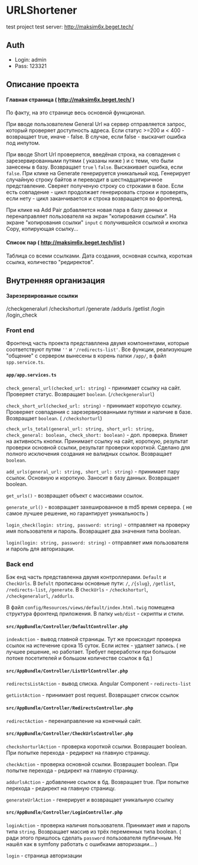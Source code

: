 # URLShortener
test project
test server: http://maksim6x.beget.tech/

## Auth 

* Login: admin
* Pass: 123321

## Описание проекта

#### Главная страница ( http://maksim6x.beget.tech/ )

По факту, на это странице весь основной функционал. 

При вводе пользователем General Url на сервер отправляется запрос, который проверяет доступность адреса. 
Если статус >=200 и < 400 - возвращает true, иначе - false. В случае, если false - выскачит ошибка под инпутом.

При вводе Short Url проверяется, введёная строка, на совпадения с зарезервированными путями ( указаны ниже ) и с теми, что были занесены в базу.
Возвращает `true` \ `false`. Выскакивает ошибка, если `false`.
При клике на Generate генерируется уникальный код. Генерирует случайную строку байтов и переводит в шестнадцатиричное представление. Сверяет полученую строку со строками в базе. Если есть совпадение - цикл продолжает генерировать строки и проверять, если нету - цикл заканчивается и строка возвращается во фронтенд.

При клике на Add Pair добавляется новая пара в базу данных и перенаправляет пользователя на экран "копирования ссылки".
На экране "копирования ссылки" `input` с получившейся ссылкой и кнопка Copy, копирующая ссылку...

#### Список пар ( http://maksim6x.beget.tech/list )

Таблица со всеми ссылками. Дата создания, основная ссылка, короткая ссылка, количество "редиректов".

## Внутренняя организация

#### Зарезервированые ссылки

/checkgeneralurl
/checkshorturl
/generate
/addurls
/getlist
/login
/login_check

### Front end

Фронтенд часть проекта представллена двумя компонентами, которые соответствуют путям `''` и `'/redirects-list'`.
Все функции, реализующие "общение" с сервером вынесены в корень папки `/app/`, в файл `spp.service.ts`. 

#### `app/app.services.ts`

`check_general_url(checked_url: string)` - принимает ссылку на сайт. Проверяет статус. Возвращает `boolean`. (`/checkgeneralurl`)

`check_short_url(checked_url: string)` - принимает короткую ссылку. Проверяет совпадения с зарезервированными путями и наличие в базе. Возвращает `boolean`. ( `/checkshorturl`)

`check_urls_total(general_url: string, short_url: string, check_general: boolean, check_short: boolean)` - доп. проверка. Влияет на активность кнопки. Принимает ссылку на сайт, короткую, результат проверки основной ссылки, результат проверки короткой. Сделано для полного исключения создания не валидных ссылок. Возвращает `boolean`.

`add_urls(general_url: string, short_url: string)` - принимает пару ссылок. Основную и короткую. Заносит в базу данных. Возвращает boolean.

`get_urls()` - возвращает объект с массивами ссылок.

`generate_url()` - возвращает захешированное в md5 время сервера. ( не самое лучшее решение, но гарантирует уникальность )

`login_check(login: string, password: string)` - отправляет на проверку имя пользователя и пароль. Возвращает два значения типа boolean. 

`login(login: string, password: string)` - отправляет имя пользователя и пароль для авторизации.

### Back end

Бэк енд часть представленна двумя контроллерами. `Default` и `CheckUrls`.
В `Defult` прописаны основные пути: `/`, `/{slug}`, `/getlist`, `/redirects-list`, `/generate`.
В `CheckUrls` - `/checkshorturl`, `/checkgeneralurl`, `/addurls`.

В файл `config/Resources/views/default/index.html.twig` помещена структура фронтенд приложения. В папку `web/dist` - скрипты и стили.

#### `src/AppBundle/Controller/DefaultController.php`

`indexAction` - вывод главной страницы. Тут же происходит проверка ссылок на истечение срока 15 суток. Если истек - удаляет запись. ( не лучшее решение, но работает. Требует переработки при большом потоке посетителей и большом количестве ссылок в бд )

#### `src/AppBundle/Controller/ListUrlController.php`

`redirectsListAction` - вывод списка. Angular Component - `redirects-list`

`getListAction` - принимает post request. Возвращает список ссылок

#### `src/AppBundle/Controller/RedirectsController.php`

`redirectAction` - перенаправление на конечный сайт.

#### `src/AppBundle/Controller/CheckUrlsController.php`

`checkshorturlAction` - проверка короткой ссылки. Возвращает boolean. При попытке перехода - редирект на главную страницу.

`checkAction` - проверка основной ссылки. Возвращает boolean. При попытке перехода - редирект на главную страницу.

`addurlsAction` -  добавление ссылок в бд. Возвращает true. При попытке перехода - редирект на главную страницу.

`generateUrlAction` - генерирует и возвращает уникальную ссылку 

#### `src/AppBundle/Controller/LoginController.php`

`loginAction` - проверка наличия пользователя. Принимает имя и пароль типа `string`. Возвращает массив из трёх переменных типа boolean. ( ради этого пришлось сделать `password` пользователя публичным. Не нашёл как в symfony работать с ошибками авторизации... )

`login` - страница авторизации
